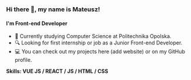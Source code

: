 ### Hi there 👋, my name is Mateusz!
#### I'm Front-end Developer


- 🔭 Currently studying Computer Science at Politechnika Opolska.
- 🔍 Looking for first internship or job as a Junior Front-end Developer.
- 💻 You can check out my projects here (add website) or on my GitHub profile.


<b>Skills: VUE JS / REACT / JS / HTML / CSS<b>



